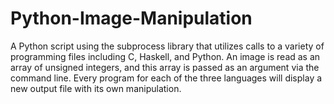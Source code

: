 # Python-Image-Manipulation
A Python script using the subprocess library that utilizes calls to a variety of programming files including C, Haskell, and Python. An image is read as an array of unsigned integers, and this array is passed as an argument via the command line. Every program for each of the three languages will display a new output file with its own manipulation.
